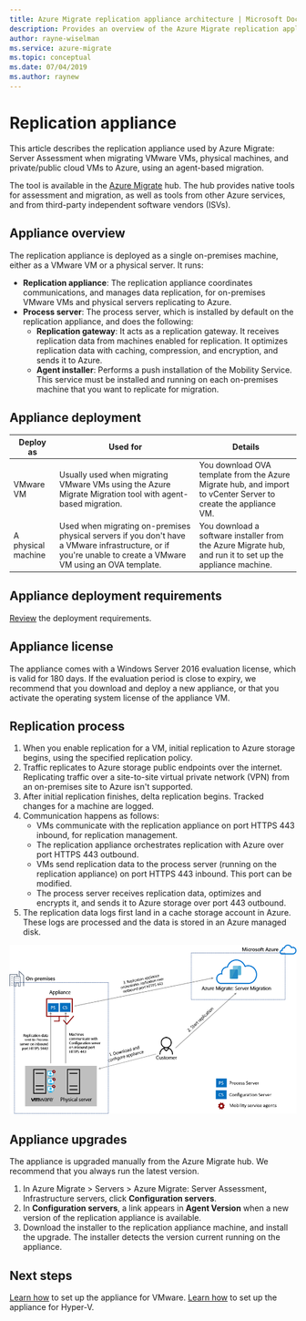 ```yaml
---
title: Azure Migrate replication appliance architecture | Microsoft Docs
description: Provides an overview of the Azure Migrate replication appliance
author: rayne-wiselman
ms.service: azure-migrate
ms.topic: conceptual
ms.date: 07/04/2019
ms.author: raynew
---
```



# Replication appliance

This article describes the replication appliance used by Azure Migrate: Server Assessment when migrating VMware VMs, physical machines, and private/public cloud VMs to Azure, using an agent-based migration. 

The tool is available in the [Azure Migrate](migrate-overview.md) hub. The hub provides native tools for assessment and migration, as well as tools from other Azure services, and from third-party independent software vendors (ISVs).


## Appliance overview

The replication appliance is deployed as a single on-premises machine, either as a VMware VM or a physical server. It runs:
- **Replication appliance**: The replication appliance coordinates communications, and manages data replication, for on-premises VMware VMs and physical servers replicating to Azure.
- **Process server**: The process server, which is installed by default on the replication appliance, and does the following:
    - **Replication gateway**: It acts as a replication gateway. It receives replication data from machines enabled for replication. It optimizes replication data with caching, compression, and encryption, and sends it to Azure.
    - **Agent installer**: Performs a push installation of the Mobility Service. This service must be installed and running on each on-premises machine that you want to replicate for migration.

## Appliance deployment

**Deploy as** | **Used for** | **Details**
--- | --- |  ---
VMware VM | Usually used when migrating VMware VMs using the Azure Migrate Migration tool with agent-based migration. | You download OVA template from the Azure Migrate hub, and import to vCenter Server to create the appliance VM.
A physical machine | Used when migrating on-premises physical servers if you don't have a VMware infrastructure, or if you're unable to create a VMware VM using an OVA template. | You download a software installer from the Azure Migrate hub, and run it to set up the appliance machine.

## Appliance deployment requirements

[Review](migrate-support-matrix-vmware.md#agent-based-migration-replication-appliance-requirements) the deployment requirements.



## Appliance license
The appliance comes with a Windows Server 2016 evaluation license, which is valid for 180 days. If the evaluation period is close to expiry, we recommend that you download and deploy a new appliance, or that you activate the operating system license of the appliance VM.

## Replication process

1. When you enable replication for a VM, initial replication to Azure storage begins, using the specified replication policy. 
2. Traffic replicates to Azure storage public endpoints over the internet. Replicating traffic over a site-to-site virtual private network (VPN) from an on-premises site to Azure isn't supported.
3. After initial replication finishes, delta replication begins. Tracked changes for a machine are logged.
4. Communication happens as follows:
    - VMs communicate with the replication appliance on port HTTPS 443 inbound, for replication management.
    - The replication appliance orchestrates replication with Azure over port HTTPS 443 outbound.
    - VMs send replication data to the process server (running on the replication appliance) on port HTTPS 443 inbound. This port can be modified.
    - The process server receives replication data, optimizes and encrypts it, and sends it to Azure storage over port 443 outbound.
5. The replication data logs first land in a cache storage account in Azure. These logs are processed and the data is stored in an Azure managed disk.

![Architecture](./media/migrate-replication-appliance/architecture.png)

## Appliance upgrades

The appliance is upgraded manually from the Azure Migrate hub. We recommend that you always run the latest version.

1. In Azure Migrate > Servers > Azure Migrate: Server Assessment, Infrastructure servers, click **Configuration servers**.
2. In **Configuration servers**, a link appears in **Agent Version** when a new version of the replication appliance is available. 
3. Download the installer to the replication appliance machine, and install the upgrade. The installer detects the version current running on the appliance.
 
## Next steps

[Learn how](tutorial-assess-vmware.md#set-up-the-appliance-vm) to set up the appliance for VMware.
[Learn how](tutorial-assess-hyper-v.md#set-up-the-appliance-vm) to set up the appliance for Hyper-V.

